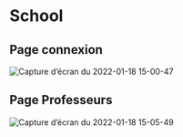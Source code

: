 # School

## Page connexion
![Capture d’écran du 2022-01-18 15-00-47](https://user-images.githubusercontent.com/86592793/149952534-edca0e4b-3a00-4c0b-a3a8-8b1319d4b5cd.png)

## Page Professeurs
![Capture d’écran du 2022-01-18 15-05-49](https://user-images.githubusercontent.com/86592793/149952541-308475ef-ff9f-494f-8071-e46648370712.png)
